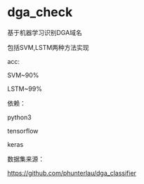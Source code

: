 # dga_check

基于机器学习识别DGA域名

包括SVM,LSTM两种方法实现

acc:

SVM~90%    

LSTM~99%


依赖：

python3

tensorflow

keras

数据集来源：

https://github.com/phunterlau/dga_classifier
